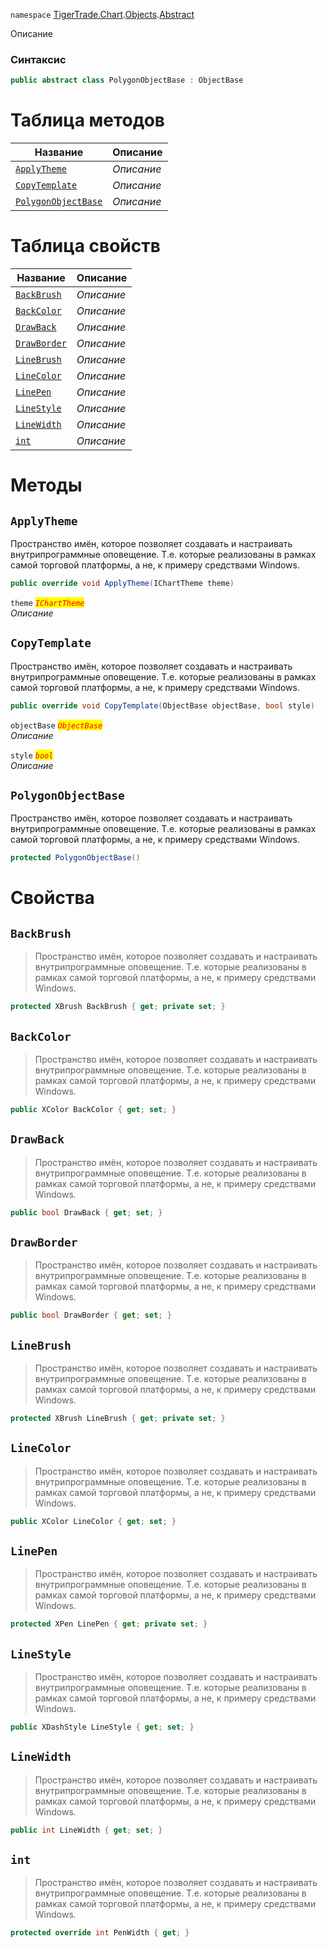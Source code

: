
`namespace` [TigerTrade.Chart](../../../TigerTrade.Chart.md).[Objects](../../../TigerTrade.Chart/Objects.md).[Abstract](../../../TigerTrade.Chart/Objects/Abstract.md)


Описание

### Синтаксис
```csharp
public abstract class PolygonObjectBase : ObjectBase
```


# Таблица методов
| Название | Описание |
| --- | --- |
| [`ApplyTheme`](./PolygonObjectBase.cs/Методы/ApplyTheme.md) | *Описание* |
| [`CopyTemplate`](./PolygonObjectBase.cs/Методы/CopyTemplate.md) | *Описание* |
| [`PolygonObjectBase`](./PolygonObjectBase.cs/Методы/PolygonObjectBase.md) | *Описание* |

# Таблица свойств
| Название | Описание |
| --- | --- |
| [`BackBrush`](./PolygonObjectBase.cs/Свойства/BackBrush.md) | *Описание* |
| [`BackColor`](./PolygonObjectBase.cs/Свойства/BackColor.md) | *Описание* |
| [`DrawBack`](./PolygonObjectBase.cs/Свойства/DrawBack.md) | *Описание* |
| [`DrawBorder`](./PolygonObjectBase.cs/Свойства/DrawBorder.md) | *Описание* |
| [`LineBrush`](./PolygonObjectBase.cs/Свойства/LineBrush.md) | *Описание* |
| [`LineColor`](./PolygonObjectBase.cs/Свойства/LineColor.md) | *Описание* |
| [`LinePen`](./PolygonObjectBase.cs/Свойства/LinePen.md) | *Описание* |
| [`LineStyle`](./PolygonObjectBase.cs/Свойства/LineStyle.md) | *Описание* |
| [`LineWidth`](./PolygonObjectBase.cs/Свойства/LineWidth.md) | *Описание* |
| [`int`](./PolygonObjectBase.cs/Свойства/int.md) | *Описание* |





# Методы

## `ApplyTheme`
Пространство имён, которое позволяет создавать и настраивать внутрипрограммные оповещение. Т.е. которые реализованы в рамках самой торговой платформы, а не, к примеру средствами Windows.

```csharp
public override void ApplyTheme(IChartTheme theme)
```

`theme` <mark style="color:red;">*`IChartTheme`*</mark>  
 *Описание*  



## `CopyTemplate`
Пространство имён, которое позволяет создавать и настраивать внутрипрограммные оповещение. Т.е. которые реализованы в рамках самой торговой платформы, а не, к примеру средствами Windows.

```csharp
public override void CopyTemplate(ObjectBase objectBase, bool style)
```
`objectBase` <mark style="color:red;">*`ObjectBase`*</mark>  
 *Описание*  

`style` <mark style="color:red;">*`bool`*</mark>  
 *Описание*  



## `PolygonObjectBase`
Пространство имён, которое позволяет создавать и настраивать внутрипрограммные оповещение. Т.е. которые реализованы в рамках самой торговой платформы, а не, к примеру средствами Windows.

```csharp
protected PolygonObjectBase()
```

# Свойства

## `BackBrush`
> Пространство имён, которое позволяет создавать и настраивать внутрипрограммные оповещение. Т.е. которые реализованы в рамках самой торговой платформы, а не, к примеру средствами Windows.

```csharp
protected XBrush BackBrush { get; private set; }
```

## `BackColor`
> Пространство имён, которое позволяет создавать и настраивать внутрипрограммные оповещение. Т.е. которые реализованы в рамках самой торговой платформы, а не, к примеру средствами Windows.

```csharp
public XColor BackColor { get; set; }
```

## `DrawBack`
> Пространство имён, которое позволяет создавать и настраивать внутрипрограммные оповещение. Т.е. которые реализованы в рамках самой торговой платформы, а не, к примеру средствами Windows.

```csharp
public bool DrawBack { get; set; }
```

## `DrawBorder`
> Пространство имён, которое позволяет создавать и настраивать внутрипрограммные оповещение. Т.е. которые реализованы в рамках самой торговой платформы, а не, к примеру средствами Windows.

```csharp
public bool DrawBorder { get; set; }
```

## `LineBrush`
> Пространство имён, которое позволяет создавать и настраивать внутрипрограммные оповещение. Т.е. которые реализованы в рамках самой торговой платформы, а не, к примеру средствами Windows.

```csharp
protected XBrush LineBrush { get; private set; }
```

## `LineColor`
> Пространство имён, которое позволяет создавать и настраивать внутрипрограммные оповещение. Т.е. которые реализованы в рамках самой торговой платформы, а не, к примеру средствами Windows.

```csharp
public XColor LineColor { get; set; }
```

## `LinePen`
> Пространство имён, которое позволяет создавать и настраивать внутрипрограммные оповещение. Т.е. которые реализованы в рамках самой торговой платформы, а не, к примеру средствами Windows.

```csharp
protected XPen LinePen { get; private set; }
```

## `LineStyle`
> Пространство имён, которое позволяет создавать и настраивать внутрипрограммные оповещение. Т.е. которые реализованы в рамках самой торговой платформы, а не, к примеру средствами Windows.

```csharp
public XDashStyle LineStyle { get; set; }
```

## `LineWidth`
> Пространство имён, которое позволяет создавать и настраивать внутрипрограммные оповещение. Т.е. которые реализованы в рамках самой торговой платформы, а не, к примеру средствами Windows.

```csharp
public int LineWidth { get; set; }
```

## `int`
> Пространство имён, которое позволяет создавать и настраивать внутрипрограммные оповещение. Т.е. которые реализованы в рамках самой торговой платформы, а не, к примеру средствами Windows.

```csharp
protected override int PenWidth { get; }
```

